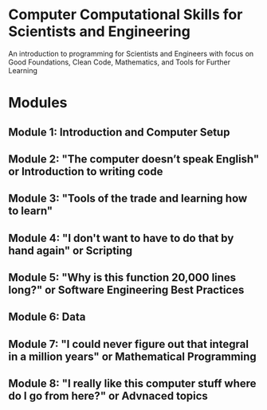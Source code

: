 # Computer Computational Skills for Scientists and Engineering 
An introduction to programming for Scientists and Engineers with focus on Good Foundations, Clean Code, Mathematics, and Tools for Further Learning 

# Modules

##  Module 1: Introduction and Computer Setup   
##  Module 2: "The computer doesn’t speak English" or Introduction to writing code  
##  Module 3: "Tools of the trade and learning how to learn"  
##  Module 4: "I don't want to have to do that by hand again" or Scripting
##  Module 5: "Why is this function 20,000 lines long?" or Software Engineering Best Practices   
##  Module 6: Data 
##  Module 7: "I could never figure out that integral in a million years" or Mathematical Programming 
##  Module 8: "I really like this computer stuff where do I go from here?" or Advnaced topics 



